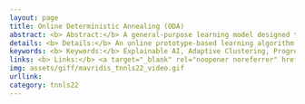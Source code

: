 ```yaml
---
layout: page
title: Online Deterministic Annealing (ODA)
abstract: <b> Abstract:</b> A general-purpose learning model designed to meet the needs of applications in which computational resources are limited, and robustness and interpretability are prioritized.
details: <b> Details:</b> An online prototype-based learning algorithm based on annealing optimization that is formulated as a recursive gradient-free stochastic approximation algorithm. 
keywords: <b> Keywords:</b> Explainable AI, Adaptive Clustering, Progressive Classification, Progressive Function Approximation, Explainable Reinforcement Learning.
links: <b> Links:</b> <a target="_blank" rel="noopener noreferrer" href="https://ieeexplore.ieee.org/document/10002308">(TAC22)</a> <a target="_blank" rel="noopener noreferrer" href="https://ieeexplore.ieee.org/document/9674199">(TNNLS22)</a> <a target="_blank" rel="noopener noreferrer" href="https://github.com/MavridisChristos/OnlineDeterministicAnnealing">(GitHub)</a>
img: assets/giff/mavridis_tnnls22_video.gif
urllink: 
category: tnnls22
---
```

